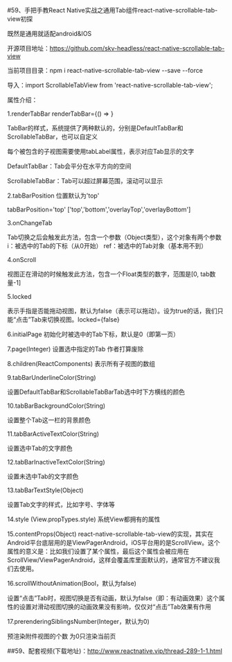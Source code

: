 
#59、手把手教React Native实战之通用Tab组件react-native-scrollable-tab-view初探

既然是通用就适配android&IOS

开源项目地址：https://github.com/skv-headless/react-native-scrollable-tab-view

当前项目目录：npm i react-native-scrollable-tab-view --save --force

导入：import ScrollableTabView from 'react-native-scrollable-tab-view';

属性介绍：

1.renderTabBar renderTabBar={() => <DefaultTabBar/>}

TabBar的样式，系统提供了两种默认的，分别是DefaultTabBar和ScrollableTabBar，也可以自定义

每个被包含的子视图需要使用tabLabel属性，表示对应Tab显示的文字

DefaultTabBar：Tab会平分在水平方向的空间

ScrollableTabBar：Tab可以超过屏幕范围，滚动可以显示


2.tabBarPosition 位置默认为'top'

tabBarPosition='top' ['top','bottom','overlayTop','overlayBottom']

3.onChangeTab

Tab切换之后会触发此方法，包含一个参数（Object类型），这个对象有两个参数
i：被选中的Tab的下标（从0开始）
ref：被选中的Tab对象（基本用不到）

4.onScroll

视图正在滑动的时候触发此方法，包含一个Float类型的数字，范围是[0, tab数量-1]

5.locked

表示手指是否能拖动视图，默认为false（表示可以拖动）。设为true的话，我们只能“点击”Tab来切换视图。locked={false}

6.initialPage 初始化时被选中的Tab下标，默认是0（即第一页）

7.page(Integer) 设置选中指定的Tab 作者打算废除

8.children(ReactComponents) 表示所有子视图的数组

9.tabBarUnderlineColor(String) 

设置DefaultTabBar和ScrollableTabBarTab选中时下方横线的颜色

10.tabBarBackgroundColor(String)

设置整个Tab这一栏的背景颜色

11.tabBarActiveTextColor(String)

设置选中Tab的文字颜色

12.tabBarInactiveTextColor(String)

设置未选中Tab的文字颜色

13.tabBarTextStyle(Object)

设置Tab文字的样式，比如字号、字体等

14.style (View.propTypes.style)  系统View都拥有的属性

15.contentProps(Object)  react-native-scrollable-tab-view的实现，其实在Android平台底层用的是ViewPagerAndroid，iOS平台用的是ScrollView。这个属性的意义是：比如我们设置了某个属性，最后这个属性会被应用在ScrollView/ViewPagerAndroid，这样会覆盖库里面默认的，通常官方不建议我们去使用。

16.scrollWithoutAnimation(Bool，默认为false) 

设置“点击”Tab时，视图切换是否有动画，默认为false（即：有动画效果）这个属性的设置对滑动视图切换的动画效果没有影响，仅仅对“点击”Tab效果有作用

17.prerenderingSiblingsNumber(Integer，默认为0)

预渲染附件视图的个数 为0只渲染当前页



##59、配套视频(下载地址)：http://www.reactnative.vip/thread-289-1-1.html